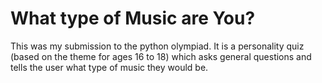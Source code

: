 # What type of Music are You?

This was my submission to the python olympiad. It is a personality quiz (based on the theme for ages 16 to 18) which asks general questions and tells the user what type of music they would be.